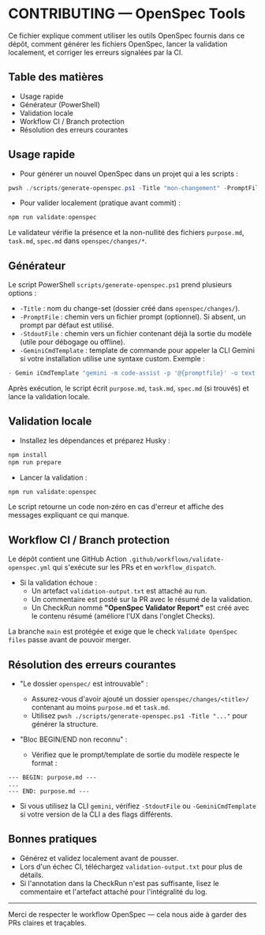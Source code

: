# CONTRIBUTING — OpenSpec Tools

Ce fichier explique comment utiliser les outils OpenSpec fournis dans ce dépôt, comment générer les fichiers OpenSpec, lancer la validation localement, et corriger les erreurs signalées par la CI.

## Table des matières

- Usage rapide
- Générateur (PowerShell)
- Validation locale
- Workflow CI / Branch protection
- Résolution des erreurs courantes

## Usage rapide

- Pour générer un nouvel OpenSpec dans un projet qui a les scripts :

```powershell
pwsh ./scripts/generate-openspec.ps1 -Title "mon-changement" -PromptFile ./my-prompt.txt
```

- Pour valider localement (pratique avant commit) :

```powershell
npm run validate:openspec
```

Le validateur vérifie la présence et la non-nullité des fichiers `purpose.md`, `task.md`, `spec.md` dans `openspec/changes/*`.

## Générateur

Le script PowerShell `scripts/generate-openspec.ps1` prend plusieurs options :

- `-Title` : nom du change-set (dossier créé dans `openspec/changes/`).
- `-PromptFile` : chemin vers un fichier prompt (optionnel). Si absent, un prompt par défaut est utilisé.
- `-StdoutFile` : chemin vers un fichier contenant déjà la sortie du modèle (utile pour débogage ou offline).
- `-GeminiCmdTemplate` : template de commande pour appeler la CLI Gemini si votre installation utilise une syntaxe custom. Exemple :

```powershell
- Gemin iCmdTemplate "gemini -m code-assist -p '@{promptfile}' -o text > {outfile}"
```

Après exécution, le script écrit `purpose.md`, `task.md`, `spec.md` (si trouvés) et lance la validation locale.

## Validation locale

- Installez les dépendances et préparez Husky :

```powershell
npm install
npm run prepare
```

- Lancer la validation :

```powershell
npm run validate:openspec
```

Le script retourne un code non‑zéro en cas d'erreur et affiche des messages expliquant ce qui manque.

## Workflow CI / Branch protection

Le dépôt contient une GitHub Action `.github/workflows/validate-openspec.yml` qui s'exécute sur les PRs et en `workflow_dispatch`.

- Si la validation échoue :
  - Un artefact `validation-output.txt` est attaché au run.
  - Un commentaire est posté sur la PR avec le résumé de la validation.
  - Un CheckRun nommé **"OpenSpec Validator Report"** est créé avec le contenu résumé (améliore l'UX dans l'onglet Checks).

La branche `main` est protégée et exige que le check `Validate OpenSpec files` passe avant de pouvoir merger.

## Résolution des erreurs courantes

- "Le dossier `openspec/` est introuvable" :
  - Assurez-vous d'avoir ajouté un dossier `openspec/changes/<title>/` contenant au moins `purpose.md` et `task.md`.
  - Utilisez `pwsh ./scripts/generate-openspec.ps1 -Title "..."` pour générer la structure.

- "Bloc BEGIN/END non reconnu" :
  - Vérifiez que le prompt/template de sortie du modèle respecte le format :

```
--- BEGIN: purpose.md ---
...
--- END: purpose.md ---
```

- Si vous utilisez la CLI `gemini`, vérifiez `-StdoutFile` ou `-GeminiCmdTemplate` si votre version de la CLI a des flags différents.

## Bonnes pratiques

- Générez et validez localement avant de pousser.
- Lors d'un échec CI, téléchargez `validation-output.txt` pour plus de détails.
- Si l'annotation dans la CheckRun n'est pas suffisante, lisez le commentaire et l'artefact attaché pour l'intégralité du log.

---

Merci de respecter le workflow OpenSpec — cela nous aide à garder des PRs claires et traçables.

